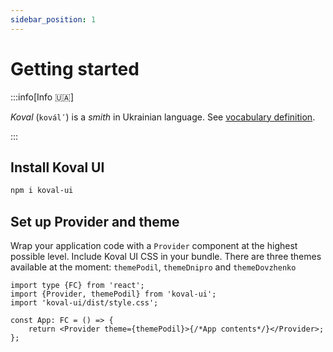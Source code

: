 ```yaml
---
sidebar_position: 1
---
```


# Getting started

:::info[Info 🇺🇦]

_Koval_ (`koválʹ`) is a _smith_ in Ukrainian language. See [vocabulary
definition](https://en.wiktionary.org/wiki/%D0%BA%D0%BE%D0%B2%D0%B0%D0%BB%D1%8C).

:::

## Install Koval UI

```bash npm2yarn
npm i koval-ui
```

## Set up Provider and theme

Wrap your application code with a `Provider` component at the highest possible level. Include Koval UI CSS in your bundle.
There are three themes available at the moment: `themePodil`, `themeDnipro` and `themeDovzhenko`

```tsx
import type {FC} from 'react';
import {Provider, themePodil} from 'koval-ui';
import 'koval-ui/dist/style.css';

const App: FC = () => {
    return <Provider theme={themePodil}>{/*App contents*/}</Provider>;
};
```
